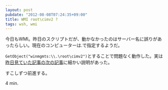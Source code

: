 ```yaml
---
layout: post
pubdate: "2012-08-08T07:24:35+09:00"
title: WMI root\cimv2 ?
tags: wsh, wmi
---
```

今日もWMI。昨日のスクリプトだが、動かなかったのはサーバー名に誤りがあったらしい。現在のコンピューターは.で指定するようだ。

`GetObject("winmgmts:\\.\root\cimv2")`とすることで問題なく動作した。実は[昨日見ていた記事の次の記事](http://msdn.microsoft.com/ja-jp/library/ms974592)に細かい説明があった。

すこしずつ前進する。

4 min.
